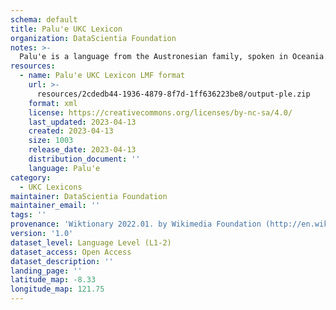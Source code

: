 ```yaml
---
schema: default
title: Palu'e UKC Lexicon
organization: DataScientia Foundation
notes: >-
  Palu'e is a language from the Austronesian family, spoken in Oceania. The UKC Lexicon of Palu'e is represented as a lexico-semantic network. It consists of words, word senses, synsets, as well as sense-level and synset-level relationships.
resources:
  - name: Palu'e UKC Lexicon LMF format
    url: >-
      resources/2cdedb44-1936-4879-8f7d-1ff636223be8/output-ple.zip
    format: xml
    license: https://creativecommons.org/licenses/by-nc-sa/4.0/
    last_updated: 2023-04-13
    created: 2023-04-13
    size: 1003
    release_date: 2023-04-13
    distribution_document: ''
    language: Palu'e
category:
  - UKC Lexicons
maintainer: DataScientia Foundation
maintainer_email: ''
tags: ''
provenance: 'Wiktionary 2022.01. by Wikimedia Foundation (http://en.wiktionary.org); Princeton WordNet 2.1 by Princeton University (https://wordnet.princeton.edu)'
version: '1.0'
dataset_level: Language Level (L1-2)
dataset_access: Open Access
dataset_description: ''
landing_page: ''
latitude_map: -8.33
longitude_map: 121.75
---
```

